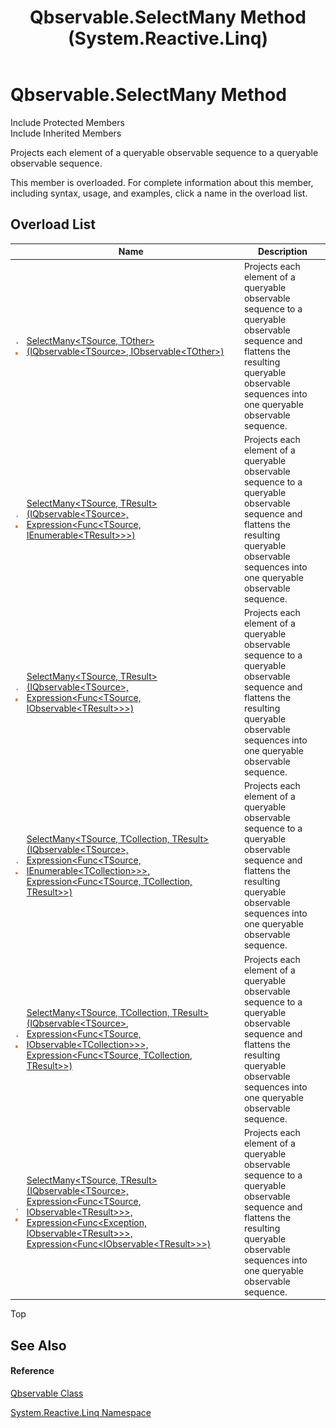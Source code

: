 ﻿---
title: Qbservable.SelectMany Method  (System.Reactive.Linq)
TOCTitle: SelectMany Method
ms:assetid: Overload:System.Reactive.Linq.Qbservable.SelectMany
ms:mtpsurl: https://msdn.microsoft.com/en-us/library/system.reactive.linq.qbservable.selectmany(v=VS.103)
ms:contentKeyID: 36068633
ms.date: 06/28/2011
mtps_version: v=VS.103
f1_keywords:
- System.Reactive.Linq.Qbservable.SelectMany
- System.Reactive.Linq.Qbservable.SelectMany``2
- System.Reactive.Linq.Qbservable.SelectMany``3
dev_langs:
- CSharp
- JScript
- VB
- FSharp
---

# Qbservable.SelectMany Method

Include Protected Members  
Include Inherited Members  

Projects each element of a queryable observable sequence to a queryable observable sequence.

This member is overloaded. For complete information about this member, including syntax, usage, and examples, click a name in the overload list.

## Overload List

<table>
<thead>
<tr class="header">
<th> </th>
<th>Name</th>
<th>Description</th>
</tr>
</thead>
<tbody>
<tr class="odd">
<td><img src="images\Hh303103.pubmethod(en-us,VS.103).gif" title="Public method" alt="Public method" /><img src="images\Hh244319.static(en-us,VS.103).gif" title="Static member" alt="Static member" /></td>
<td><a href="https://msdn.microsoft.com/en-us/library/m:system.reactive.linq.qbservable.selectmany%60%602(system.reactive.linq.iqbservable%7b%60%600%7d%2csystem.iobservable%7b%60%601%7d)(v=VS.103)">SelectMany&lt;TSource, TOther&gt;(IQbservable&lt;TSource&gt;, IObservable&lt;TOther&gt;)</a></td>
<td>Projects each element of a queryable observable sequence to a queryable observable sequence and flattens the resulting queryable observable sequences into one queryable observable sequence.</td>
</tr>
<tr class="even">
<td><img src="images\Hh303103.pubmethod(en-us,VS.103).gif" title="Public method" alt="Public method" /><img src="images\Hh244319.static(en-us,VS.103).gif" title="Static member" alt="Static member" /></td>
<td><a href="https://msdn.microsoft.com/en-us/library/m:system.reactive.linq.qbservable.selectmany%60%602(system.reactive.linq.iqbservable%7b%60%600%7d%2csystem.linq.expressions.expression%7bsystem.func%7b%60%600%2csystem.collections.generic.ienumerable%7b%60%601%7d%7d%7d)(v=VS.103)">SelectMany&lt;TSource, TResult&gt;(IQbservable&lt;TSource&gt;, Expression&lt;Func&lt;TSource, IEnumerable&lt;TResult&gt;&gt;&gt;)</a></td>
<td>Projects each element of a queryable observable sequence to a queryable observable sequence and flattens the resulting queryable observable sequences into one queryable observable sequence.</td>
</tr>
<tr class="odd">
<td><img src="images\Hh303103.pubmethod(en-us,VS.103).gif" title="Public method" alt="Public method" /><img src="images\Hh244319.static(en-us,VS.103).gif" title="Static member" alt="Static member" /></td>
<td><a href="https://msdn.microsoft.com/en-us/library/m:system.reactive.linq.qbservable.selectmany%60%602(system.reactive.linq.iqbservable%7b%60%600%7d%2csystem.linq.expressions.expression%7bsystem.func%7b%60%600%2csystem.iobservable%7b%60%601%7d%7d%7d)(v=VS.103)">SelectMany&lt;TSource, TResult&gt;(IQbservable&lt;TSource&gt;, Expression&lt;Func&lt;TSource, IObservable&lt;TResult&gt;&gt;&gt;)</a></td>
<td>Projects each element of a queryable observable sequence to a queryable observable sequence and flattens the resulting queryable observable sequences into one queryable observable sequence.</td>
</tr>
<tr class="even">
<td><img src="images\Hh303103.pubmethod(en-us,VS.103).gif" title="Public method" alt="Public method" /><img src="images\Hh244319.static(en-us,VS.103).gif" title="Static member" alt="Static member" /></td>
<td><a href="https://msdn.microsoft.com/en-us/library/m:system.reactive.linq.qbservable.selectmany%60%603(system.reactive.linq.iqbservable%7b%60%600%7d%2csystem.linq.expressions.expression%7bsystem.func%7b%60%600%2csystem.collections.generic.ienumerable%7b%60%601%7d%7d%7d%2csystem.linq.expressions.expression%7bsystem.func%7b%60%600%2c%60%601%2c%60%602%7d%7d)(v=VS.103)">SelectMany&lt;TSource, TCollection, TResult&gt;(IQbservable&lt;TSource&gt;, Expression&lt;Func&lt;TSource, IEnumerable&lt;TCollection&gt;&gt;&gt;, Expression&lt;Func&lt;TSource, TCollection, TResult&gt;&gt;)</a></td>
<td>Projects each element of a queryable observable sequence to a queryable observable sequence and flattens the resulting queryable observable sequences into one queryable observable sequence.</td>
</tr>
<tr class="odd">
<td><img src="images\Hh303103.pubmethod(en-us,VS.103).gif" title="Public method" alt="Public method" /><img src="images\Hh244319.static(en-us,VS.103).gif" title="Static member" alt="Static member" /></td>
<td><a href="https://msdn.microsoft.com/en-us/library/m:system.reactive.linq.qbservable.selectmany%60%603(system.reactive.linq.iqbservable%7b%60%600%7d%2csystem.linq.expressions.expression%7bsystem.func%7b%60%600%2csystem.iobservable%7b%60%601%7d%7d%7d%2csystem.linq.expressions.expression%7bsystem.func%7b%60%600%2c%60%601%2c%60%602%7d%7d)(v=VS.103)">SelectMany&lt;TSource, TCollection, TResult&gt;(IQbservable&lt;TSource&gt;, Expression&lt;Func&lt;TSource, IObservable&lt;TCollection&gt;&gt;&gt;, Expression&lt;Func&lt;TSource, TCollection, TResult&gt;&gt;)</a></td>
<td>Projects each element of a queryable observable sequence to a queryable observable sequence and flattens the resulting queryable observable sequences into one queryable observable sequence.</td>
</tr>
<tr class="even">
<td><img src="images\Hh303103.pubmethod(en-us,VS.103).gif" title="Public method" alt="Public method" /><img src="images\Hh244319.static(en-us,VS.103).gif" title="Static member" alt="Static member" /></td>
<td><a href="https://msdn.microsoft.com/en-us/library/m:system.reactive.linq.qbservable.selectmany%60%602(system.reactive.linq.iqbservable%7b%60%600%7d%2csystem.linq.expressions.expression%7bsystem.func%7b%60%600%2csystem.iobservable%7b%60%601%7d%7d%7d%2csystem.linq.expressions.expression%7bsystem.func%7bsystem.exception%2csystem.iobservable%7b%60%601%7d%7d%7d%2csystem.linq.expressions.expression%7bsystem.func%7bsystem.iobservable%7b%60%601%7d%7d%7d)(v=VS.103)">SelectMany&lt;TSource, TResult&gt;(IQbservable&lt;TSource&gt;, Expression&lt;Func&lt;TSource, IObservable&lt;TResult&gt;&gt;&gt;, Expression&lt;Func&lt;Exception, IObservable&lt;TResult&gt;&gt;&gt;, Expression&lt;Func&lt;IObservable&lt;TResult&gt;&gt;&gt;)</a></td>
<td>Projects each element of a queryable observable sequence to a queryable observable sequence and flattens the resulting queryable observable sequences into one queryable observable sequence.</td>
</tr>
</tbody>
</table>

Top

## See Also

#### Reference

[Qbservable Class](hh211693\(v=vs.103\).md)

[System.Reactive.Linq Namespace](hh211929\(v=vs.103\).md)

